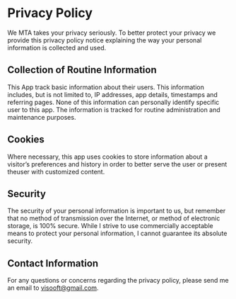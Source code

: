 # Privacy Policy

We MTA takes your privacy seriously. To better protect your privacy we provide this privacy policy notice explaining the way your personal information is collected and used.


## Collection of Routine Information

This App track basic information about their users. This information includes, but is not limited to, IP addresses, app details, timestamps and referring pages. None of this information can personally identify specific user to this app. The information is tracked for routine administration and maintenance purposes.


## Cookies

Where necessary, this app uses cookies to store information about a visitor’s preferences and history in order to better serve the user  or present theuser with customized content.

## Security

The security of your personal information is important to us, but remember that no method of transmission over the Internet, or method of electronic storage, is 100% secure. While I strive to use commercially acceptable means to protect your personal information, I cannot guarantee its absolute security.

## Contact Information

For any questions or concerns regarding the privacy policy, please send me an email to visooft@gmail.com.
